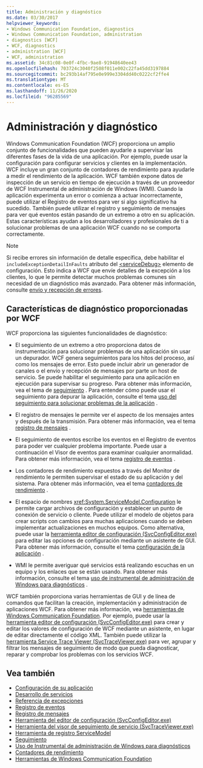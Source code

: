 ```yaml
---
title: Administración y diagnóstico
ms.date: 03/30/2017
helpviewer_keywords:
- Windows Communication Foundation, diagnostics
- Windows Communication Foundation, administration
- diagnostics [WCF]
- WCF, diagnostics
- administration [WCF]
- WCF, administration
ms.assetid: 34c81c08-0e0f-4fbc-9ae8-91948640ee43
ms.openlocfilehash: 703724c3040f2508f011e002c22fa45dd3197884
ms.sourcegitcommit: bc293b14af795e0e999e3304dd40c0222cf2ffe4
ms.translationtype: MT
ms.contentlocale: es-ES
ms.lasthandoff: 11/26/2020
ms.locfileid: "96285569"
---
```

# <a name="administration-and-diagnostics"></a>Administración y diagnóstico

Windows Communication Foundation (WCF) proporciona un amplio conjunto de funcionalidades que pueden ayudarle a supervisar las diferentes fases de la vida de una aplicación. Por ejemplo, puede usar la configuración para configurar servicios y clientes en la implementación. WCF incluye un gran conjunto de contadores de rendimiento para ayudarle a medir el rendimiento de la aplicación. WCF también expone datos de inspección de un servicio en tiempo de ejecución a través de un proveedor de WCF Instrumental de administración de Windows (WMI). Cuando la aplicación experimenta un error o comienza a actuar incorrectamente, puede utilizar el Registro de eventos para ver si algo significativo ha sucedido. También puede utilizar el registro y seguimiento de mensajes para ver qué eventos están pasando de un extremo a otro en su aplicación. Estas características ayudan a los desarrolladores y profesionales de ti a solucionar problemas de una aplicación WCF cuando no se comporta correctamente.  
  
> [!NOTE]
> Si recibe errores sin información de detalle específica, debe habilitar el `includeExceptionDetailInFaults` atributo del [\<serviceDebug>](../../configure-apps/file-schema/wcf/servicedebug.md) elemento de configuración. Esto indica a WCF que envíe detalles de la excepción a los clientes, lo que le permite detectar muchos problemas comunes sin necesidad de un diagnóstico más avanzado. Para obtener más información, consulte [envío y recepción de errores](../sending-and-receiving-faults.md).  
  
## <a name="diagnostics-features-provided-by-wcf"></a>Características de diagnóstico proporcionadas por WCF  

 WCF proporciona las siguientes funcionalidades de diagnóstico:  
  
- El seguimiento de un extremo a otro proporciona datos de instrumentación para solucionar problemas de una aplicación sin usar un depurador. WCF genera seguimientos para los hitos del proceso, así como los mensajes de error. Esto puede incluir abrir un generador de canales o el envío y recepción de mensajes por parte un host de servicio. Se puede habilitar el seguimiento para una aplicación en ejecución para supervisar su progreso. Para obtener más información, vea el tema de [seguimiento](./tracing/index.md) . Para entender cómo puede usar el seguimiento para depurar la aplicación, consulte el tema [uso del seguimiento para solucionar problemas de la aplicación](./tracing/using-tracing-to-troubleshoot-your-application.md) .  
  
- El registro de mensajes le permite ver el aspecto de los mensajes antes y después de la transmisión. Para obtener más información, vea el tema [registro de mensajes](message-logging.md) .  
  
- El seguimiento de eventos escribe los eventos en el Registro de eventos para poder ver cualquier problema importante. Puede usar a continuación el Visor de eventos para examinar cualquier anormalidad. Para obtener más información, vea el tema [registro de eventos](./event-logging/index.md) .  
  
- Los contadores de rendimiento expuestos a través del Monitor de rendimiento le permiten supervisar el estado de su aplicación y del sistema. Para obtener más información, vea el tema [contadores de rendimiento](./performance-counters/index.md) .  
  
- El espacio de nombres <xref:System.ServiceModel.Configuration> le permite cargar archivos de configuración y establecer un punto de conexión de servicio o cliente. Puede utilizar el modelo de objetos para crear scripts con cambios para muchas aplicaciones cuando se deben implementar actualizaciones en muchos equipos. Como alternativa, puede usar la [herramienta editor de configuración (SvcConfigEditor.exe)](../configuration-editor-tool-svcconfigeditor-exe.md) para editar las opciones de configuración mediante un asistente de GUI. Para obtener más información, consulte el tema [configuración de la aplicación](configuring-your-application.md) .  
  
- WMI le permite averiguar qué servicios está realizando escuchas en un equipo y los enlaces que se están usando. Para obtener más información, consulte el tema [uso de instrumental de administración de Windows para diagnósticos](./wmi/index.md) .  
  
 WCF también proporciona varias herramientas de GUI y de línea de comandos que facilitan la creación, implementación y administración de aplicaciones WCF. Para obtener más información, vea [herramientas de Windows Communication Foundation](../tools.md). Por ejemplo, puede usar la [herramienta editor de configuración (SvcConfigEditor.exe)](../configuration-editor-tool-svcconfigeditor-exe.md) para crear y editar los valores de configuración de WCF mediante un asistente, en lugar de editar directamente el código XML. También puede utilizar la [herramienta Service Trace Viewer (SvcTraceViewer.exe)](../service-trace-viewer-tool-svctraceviewer-exe.md) para ver, agrupar y filtrar los mensajes de seguimiento de modo que pueda diagnosticar, reparar y comprobar los problemas con los servicios WCF.  
  
## <a name="see-also"></a>Vea también

- [Configuración de su aplicación](configuring-your-application.md)
- [Desarrollo de servicios](deploying-services.md)
- [Referencia de excepciones](./exceptions-reference/index.md)
- [Registro de eventos](./event-logging/index.md)
- [Registro de mensajes](message-logging.md)
- [Herramienta del editor de configuración (SvcConfigEditor.exe)](../configuration-editor-tool-svcconfigeditor-exe.md)
- [Herramienta del visor de seguimiento de servicio (SvcTraceViewer.exe)](../service-trace-viewer-tool-svctraceviewer-exe.md)
- [Herramienta de registro ServiceModel](servicemodel-registration-tool.md)
- [Seguimiento](./tracing/index.md)
- [Uso de Instrumental de administración de Windows para diagnósticos](./wmi/index.md)
- [Contadores de rendimiento](./performance-counters/index.md)
- [Herramientas de Windows Communication Foundation](../tools.md)
